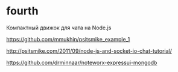 # fourth
Компактный движок для чата на Node.js

https://github.com/mmukhin/psitsmike_example_1

http://psitsmike.com/2011/09/node-js-and-socket-io-chat-tutorial/

https://github.com/drminnaar/noteworx-expressui-mongodb
